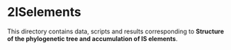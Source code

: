 # 2ISelements
This directory contains data, scripts and results corresponding to **Structure of the phylogenetic tree and accumulation of IS elements**.
